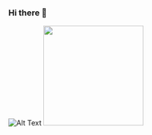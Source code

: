 ### Hi there 👋
![Alt Text](https://media.giphy.com/media/9PrqNHPAdWyJVOXntF/giphy.gif)
<img src="https://media.giphy.com/media/9PrqNHPAdWyJVOXntF/giphy.gif" width="200" />
<!--
**Joemusic/Joemusic** is a ✨ _special_ ✨ repository because its `README.md` (this file) appears on your GitHub profile.



Here are some ideas to get you started:

- 🔭 I’m currently working on ...
- 🌱 I’m currently learning ...
- 👯 I’m looking to collaborate on ...
- 🤔 I’m looking for help with ...
- 💬 Ask me about ...
- 📫 How to reach me: ...
- 😄 Pronouns: ...
- ⚡ Fun fact: ...
-->
